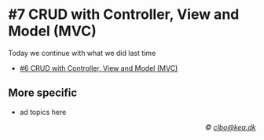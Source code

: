 # #7 CRUD with Controller, View and Model (MVC)

Today we continue with what we did last time

* [#6 CRUD with Controller, View and Model (MVC)](https://github.com/StudentsAdministration/06_agenda/blob/master/README.md)

## More specific

* ad topics here


_<div align="right">&copy; clbo@kea.dk</div>_
